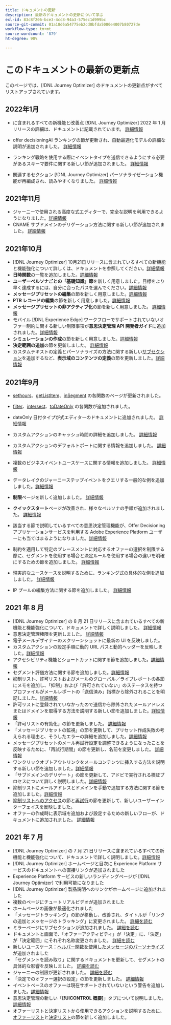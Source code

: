 ```yaml
---
title: ドキュメントの更新
description: 最新のドキュメントの更新について学ぶ
exl-id: 83c8f206-bce3-4cc8-94a3-575ec1d999bc
source-git-commit: 01a18d6a54775eb2cd0bfda5080e4007b80727de
workflow-type: tm+mt
source-wordcount: '879'
ht-degree: 90%

---
```


# このドキュメントの最新の更新点

このページでは、[!DNL Journey Optimizer] のドキュメントの更新点がすべてリストアップされています。

## 2022年1月

* に含まれるすべての新機能と改善点 [!DNL Journey Optimizer] 2022 年 1 月リリースの詳細は、ドキュメントに記載されています。 [詳細情報](release-notes.md)

* offer decisioningAI ランキングの節が更新され、自動最適化モデルの詳細な説明が追加されました。 [詳細情報](offers/offer-library/create-ranking-strategies.md#auto-optimization)

* ランキング戦略を使用する際にイベントタイプを送信できるようにする必要があるスキーマ要件に関する新しい節が追加されました。 [詳細情報](offers/offer-library/create-ranking-strategies.md#schema-requirements)

* 関連するセクション [!DNL Journey Optimizer] パーソナライゼーション機能が再編成され、読みやすくなりました。 [詳細情報](personalization/personalize.md)

## 2021年11月

* ジャーニーで使用される高度な式エディターで、完全な説明を利用できるようになりました。[詳細情報](building-journeys/expression/expressionadvanced.md)
* CNAME サブドメインのデリゲーション方法に関する新しい節が追加されました。 [詳細情報](configuration/delegate-subdomain.md#cname-subdomain-delegation)

## 2021年10月

* [!DNL Journey Optimizer] 10月21日リリースに含まれているすべての新機能と機能強化について詳しくは、ドキュメントを参照してください。[詳細情報](release-notes.md)
* **日時関数**&#x200B;の一覧を追加しました。[詳細情報](personalization/functions/dates.md)
* **ユーザーペルソナごとの「基礎知識」節**&#x200B;を新しく用意しました。目標をより早く達成するには、自分に合ったパスを選んでください。[詳細情報](quick-start.md)
* **メッセージプリセットの編集**&#x200B;の節を新しく用意しました。[詳細情報](configuration/message-presets.md#edit-message-preset)
* **PTR レコードの編集**&#x200B;の節を新しく用意しました。[詳細情報](configuration/ptr-records.md#edit-ptr-record)
* **メッセージプリセットの非アクティブ化**&#x200B;の節を新しく用意しました。 [詳細情報](configuration/message-presets.md#edit-message-preset#deactivate-preset)
* モバイル [!DNL Experience Edge] ワークフローでサポートされていないオファー制約に関する新しい制限事項が&#x200B;**意思決定管理 API 開発者ガイド**&#x200B;に追加されました。[詳細情報](offers/api-reference/offers-api/personalized-offers/create.md#limitations)
* **シミュレーションの作成**&#x200B;の節を新しく用意しました。[詳細情報](offers/offer-activities/simulation.md)
* **決定範囲の追加**&#x200B;の節を更新しました。 [詳細情報](offers/offer-activities/create-offer-activities.md#add-decision-scopes)
* カスタムテキストの定義とパーソナライズの方法に関する新しい[サブセクション](offers/offer-library/creating-personalized-offers.md#custom-text)を追加するなど、**表示域のコンテンツの定義**&#x200B;の節を更新しました。[詳細情報](offers/offer-library/creating-personalized-offers.md#content)

## 2021年9月

* [sethours](building-journeys/functions/functionsethours.md)、[getListItem](building-journeys/functions/functiongetlistitem.md)、[inSegment](building-journeys/functions/functioninsegment.md) の各関数のページが更新されました。

* [filter](building-journeys/functions/functionfilter.md)、[intersect](building-journeys/functions/functionintersect.md)、[toDateOnly](building-journeys/functions/functiontodateonly.md) の各関数が追加されました。

* dateOnly 日付タイプが式エディターのドキュメントに追加されました。 [詳細情報](building-journeys/expression/data-types.md)

* カスタムアクションのキャッシュ時間の詳細を追加しました。 [詳細情報](datasource/external-data-sources.md#section_wjp_nl5_nhb)

* カスタムアクションのデフォルトポートに関する情報を追加しました。 [詳細情報](action/about-custom-action-configuration.md#url-configuration)

* 複数のビジネスイベントユースケースに関する情報を追加しました。 [詳細情報](event/about-creating-business.md#multiple-business-events)

* データレイクのジャーニーステップイベントをクエリする一般的な例を追加しました。[詳細情報](reports/query-examples.md)

* **制限**&#x200B;ページを新しく追加しました。 [詳細情報](limitations.md)

* **クイックスタート**&#x200B;ページが改善され、様々なペルソナの手順が追加されました。 [詳細情報](quick-start.md)

* 該当する節で説明しているすべての意思決定管理機能が、Offer Decisioning アプリケーションサービスを利用する Adobe Experience Platform ユーザーにも当てはまるようになりました。[詳細情報](offers/get-started/starting-offer-decisioning.md)

* 制約を適用して特定のプレースメントに対応するオファーの選択を制限する際に、セグメントを使用する場合と決定ルールを使用する場合の違いを明確にするための節を追加しました。 [詳細情報](offers/offer-activities/create-offer-activities.md#segments-vs-decision-rules)

* 現実的なユースケースを説明するために、ランキング式の具体的な例を追加しました。 [詳細情報](offers/offer-library/create-ranking-formulas.md#ranking-formula-examples)

* IP プールの編集方法に関する節を追加しました。 [詳細情報](configuration/ip-pools.md#edit-ip-pool)

## 2021 年 8 月

*  [!DNL Journey Optimizer] の 8 月 21 日リリースに含まれているすべての新機能と機能強化について、ドキュメントで詳しく説明しました。 [詳細情報](release-notes.md)
* 意思決定管理権限を更新しました。
[詳細情報](administration/ootb-product-profiles.md)
* 電子メールデザイナーのスクリーンショットに最新の UI を反映しました。
* カスタムアクションの設定手順に動的 URL パスと動的ヘッダーを反映しました。[詳細情報](action/about-custom-action-configuration.md#url-configuration)
* アクセシビリティ機能とショートカットに関する節を追加しました。[詳細情報](user-interface.md#accessibility)
* セグメント評価方法に関する節を追加しました。[詳細情報](segment/about-segments.md#evaluation-method-in-journey-optimizer)
* 抑制リスト、許可リストおよびメールのグローバル／ライブレポートの各節にメモを追加し、「抑制」および「許可されていない」のステータスを持つプロファイルがメールレポートの「送信済み」指標から除外されることを明記しました。[詳細情報](reports/email-global-report.md)
* 許可リストに登録されていなかったので送信から除外されたメールアドレスまたはドメインを取得する方法を説明する新しい節を追加しました。[詳細情報](allow-list.md#reporting)
* 「許可リストの有効化」の節を更新しました。 [詳細情報](allow-list.md#enable-allow-list)
* 「メッセージプリセットの監視」の節を更新して、プリセット作成失敗の考えられる理由と、そうしたエラーの詳細を追加しました。[詳細情報](configuration/message-presets.md#monitor-message-presets)
* メッセージプリセットのメール再試行設定を調整できるようになったことを反映するために、「再試行期間」の節を更新し、名前を変更しました。 [詳細情報](configuration/retries.md#retry-duration)
* ワンクリックオプトアウトリンクをメールコンテンツに挿入する方法を説明する新しい節を追加しました。[詳細情報](message-tracking.md#one-click-opt-out-link)
* 「サブドメインのデリゲート」の節を更新して、アドビで実行される検証プロセスについて詳しく説明しました。[詳細情報](configuration/delegate-subdomain.md#subdomain-validation)
* 抑制リストにメールアドレスとドメインを手動で追加する方法に関する節を追加しました。[詳細情報](configuration/manage-suppression-list.md#add-addresses-and-domains)
* [抑制リストへのアクセス](configuration/manage-suppression-list.md#access-suppression-list)の節と[再試行](configuration/retries.md)の節を更新して、新しいユーザーインターフェイスを反映しました。
* オファーの作成時に表示域を追加および設定するための新しいフローが、ドキュメントに追加されました。 [詳細情報](offers/offer-library/creating-personalized-offers.md#representations)


## 2021 年 7 月

* [!DNL Journey Optimizer] の 7 月 21 日リリースに含まれているすべての新機能と機能強化について、ドキュメントで詳しく説明しました。[詳細情報](release-notes.md)
* [!DNL Journey Optimizer] ホームページと目次に Experience Platform サービスのドキュメントへの直接リンクが追加されました
* Experience Platform サービスの新しいランディングページが [!DNL Journey Optimizer] で利用可能になりました 
* [!DNL Journey Optimizer] 製品説明へのリンクがホームページに追加されました
* 複数のページにチュートリアルビデオが追加されました
* ホームページの画像が最適化されました
* 「メッセージトラッキング」の節が移動し、改善され、タイトルが「リンクの追加とメッセージのトラッキング」に変更されました。 [詳細を読む](message-tracking.md)
* ミラーページにサブセクションが追加されました。 [詳細を読む](message-tracking.md#mirror-page)
* ドキュメントと画面で、「オファーアクティビティ」が「決定」に、「決定」が「決定範囲」にそれぞれ名称変更されました。 [詳細を読む](offers/get-started/starting-offer-decisioning.md)
* 新しいユースケース：[ヘルパー関数を使用したメッセージのパーソナライズ](personalization/personalization-use-case-helper-functions.md)が追加されました
* 「セグメントを読み取り」に関するドキュメントを更新して、セグメントの具体的な影響を反映しました。 [詳細を読む](building-journeys/read-segment.md)
* ジャーニーの制限が更新されました。 [詳細を読む](limitations.md)
* 「決定でのオファー選択の設定」の節を更新しました。 [詳細情報](offers/offer-activities/configure-offer-selection.md)
* イベントベースのオファーは現在サポートされていないという警告を追加しました。[詳細情報](offers/offer-library/creating-personalized-offers.md#eligibility)
* 意思決定管理の新しい「**[!UICONTROL 概要]**」タブについて説明しました。[詳細情報](offers/get-started/user-interface.md#overview)
* オファーリストと決定リストから使用できるアクションを説明するために、[オファーリスト](offers/offer-library/creating-personalized-offers.md#offer-list)と[決定リスト](offers/offer-activities/create-offer-activities.md#decision-list)の節を新しく追加しました。
